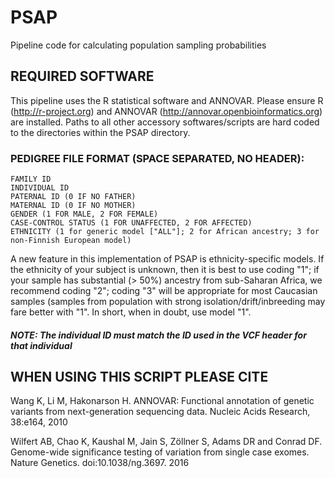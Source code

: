 # PSAP
Pipeline code for calculating population sampling probabilities

## REQUIRED SOFTWARE
This pipeline uses the R statistical software and ANNOVAR.  Please ensure R (http://r-project.org) and ANNOVAR (http://annovar.openbioinformatics.org) are installed.  Paths to all other accessory softwares/scripts are hard coded to the directories within the PSAP directory.


### PEDIGREE FILE FORMAT (SPACE SEPARATED, NO HEADER):

```
FAMILY ID
INDIVIDUAL ID
PATERNAL ID (0 IF NO FATHER)
MATERNAL ID (0 IF NO MOTHER)
GENDER (1 FOR MALE, 2 FOR FEMALE)
CASE-CONTROL STATUS (1 FOR UNAFFECTED, 2 FOR AFFECTED)
ETHNICITY (1 for generic model ["ALL"]; 2 for African ancestry; 3 for non-Finnish European model)
```
A new feature in this implementation of PSAP is ethnicity-specific models. If the ethnicity of your subject is unknown, then 
it is best to use coding "1"; if your sample has substantial (> 50%) ancestry from sub-Saharan Africa, we recommend coding "2"; coding "3" will be appropriate for most Caucasian samples (samples from population with strong isolation/drift/inbreeding may fare better with "1". In short, when in doubt, use model "1". 

##### NOTE: The individual ID must match the ID used in the VCF header for that individual


## WHEN USING THIS SCRIPT PLEASE CITE
Wang K, Li M, Hakonarson H. ANNOVAR: Functional annotation of genetic variants from next-generation sequencing data. Nucleic Acids Research, 38:e164, 2010

Wilfert AB, Chao K, Kaushal M, Jain S, Zöllner S, Adams DR and Conrad DF.  Genome-wide significance testing of variation from single case exomes. Nature Genetics. doi:10.1038/ng.3697. 2016
